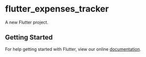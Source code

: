 # flutter_expenses_tracker

A new Flutter project.

## Getting Started

For help getting started with Flutter, view our online
[documentation](https://flutter.io/).
